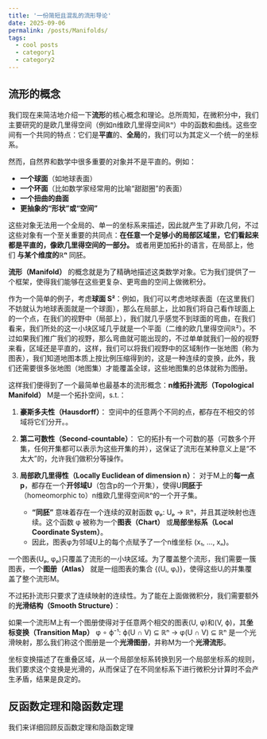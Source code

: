 ```yaml
---
title: '一份简短且混乱的流形导论'
date: 2025-09-06
permalink: /posts/Manifolds/
tags:
  - cool posts
  - category1
  - category2
---
```


## 流形的概念

我们现在来简洁地介绍一下**流形**的核心概念和理论。总所周知，在微积分中，我们主要研究的是欧几里得空间（例如n维欧几里得空间ℝⁿ）中的函数和曲线。这些空间有一个共同的特点：它们是**平直**的、**全局**的，我们可以为其定义一个统一的坐标系。

然而，自然界和数学中很多重要的对象并不是平直的。例如：
*   **一个球面**（如地球表面）
*   **一个环面**（比如数学家经常用的比喻“甜甜圈”的表面）
*   **一个扭曲的曲面**
*   **更抽象的“形状”或“空间”**

这些对象无法用一个全局的、单一的坐标系来描述，因此就产生了非欧几何，不过这些对象有一个至关重要的共同点：**在任意一个足够小的局部区域里，它们看起来都是平直的，像欧几里得空间的一部分。** 或者用更加拓扑的语言，在局部上，他们 **与某个维度的ℝⁿ** 同胚。

**流形（Manifold）** 的概念就是为了精确地描述这类数学对象。它为我们提供了一个框架，使得我们能够在这些更复杂、更弯曲的空间上做微积分。

作为一个简单的例子，考虑**球面 S²**：例如，我们可以考虑地球表面（在这里我们不妨就认为地球表面就是一个球面），那么在局部上，比如我们将自己看作球面上的一个点，在我们的视野中（局部上），我们就几乎感觉不到球面的弯曲，在我们看来，我们所处的这一小块区域几乎就是一个平面（二维的欧几里得空间ℝ²）。不过如果我们推广我们的视野，那么弯曲就可能出现的，不过单单就我们一般的视野来看，区域还是平直的，这样，我们可以将我们视野中的区域制作一张地图（称为图表），我们知道地图本质上按比例压缩得到的，这是一种连续的变换，此外，我们还需要很多张地图（地图集）才能覆盖全球，这些地图集的总体就称为图册。

这样我们便得到了一个最简单也最基本的流形概念：**n维拓扑流形（Topological Manifold）** M是一个拓扑空间，s.t.：

1.  **豪斯多夫性（Hausdorff）**： 空间中的任意两个不同的点，都存在不相交的邻域将它们分开。。
2.  **第二可数性（Second-countable）**： 它的拓扑有一个可数的基（可数多个开集，任何开集都可以表示为这些开集的并），这保证了流形在某种意义上是“不太大”的，允许我们做积分等操作。
3.  **局部欧几里得性（Locally Euclidean of dimension n）**： 对于M上的**每一点p**，都存在一个**开邻域U**（包含p的一个开集），使得U**同胚于**（homeomorphic to）n维欧几里得空间ℝⁿ的一个开子集。

    *   **“同胚”** 意味着存在一个连续的双射函数 φₚ: Uₚ → ℝⁿ，并且其逆映射也连续。这个函数 φ 被称为一个**图表（Chart）** 或**局部坐标系（Local Coordinate System）**。
    *   因此，图表φ为邻域U上的每个点赋予了一个n维坐标 (x₁, ..., xₙ)。

一个图表(Uₚ, φₚ)只覆盖了流形的一小块区域。为了覆盖整个流形，我们需要一簇图表，一个**图册（Atlas）** 就是一组图表的集合 {(Uᵢ, φᵢ)}，使得这些Uᵢ的并集覆盖了整个流形M。

不过拓扑流形只要求了连续映射的连续性。为了能在上面做微积分，我们需要额外的**光滑结构（Smooth Structure）**：

如果一个流形M上有一个图册使得对于任意两个相交的图表(U, φ)和(V, ϕ)，其**坐标变换（Transition Map）**
    φ ∘ ϕ⁻¹: ϕ(U ∩ V) ⊆ ℝⁿ → φ(U ∩ V) ⊆ ℝⁿ
是一个光滑映射，那么我们称这个图册是一个**光滑图册**，并称M为一个**光滑流形**。

坐标变换描述了在重叠区域，从一个局部坐标系转换到另一个局部坐标系的规则，我们要求这个变换是光滑的，从而保证了在不同坐标系下进行微积分计算时不会产生矛盾，结果是良定的。

## 反函数定理和隐函数定理

我们来详细回顾反函数定理和隐函数定理
